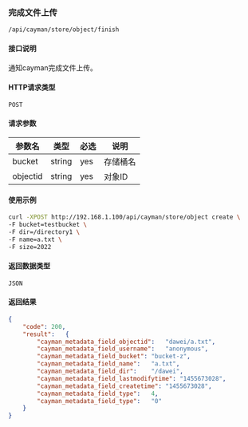 ### 完成文件上传
`/api/cayman/store/object/finish`

#### 接口说明
通知cayman完成文件上传。

#### HTTP请求类型
`POST`

#### 请求参数
|参数名|类型|必选|说明|
|--|--|--|--|
|bucket|string|yes|存储桶名|
|objectid|string|yes|对象ID|

#### 使用示例
```sh
curl -XPOST http://192.168.1.100/api/cayman/store/object create \
-F bucket=testbucket \
-F dir=/directory1 \
-F name=a.txt \
-F size=2022
```

#### 返回数据类型
`JSON`

#### 返回结果
```json
{
	"code":	200,
	"result":	{
		"cayman_metadata_field_objectid":	"dawei/a.txt",
		"cayman_metadata_field_username":	"anonymous",
		"cayman_metadata_field_bucket":	"bucket-z",
		"cayman_metadata_field_name":	"a.txt",
		"cayman_metadata_field_dir":	"/dawei",
		"cayman_metadata_field_lastmodifytime":	"1455673028",
		"cayman_metadata_field_createtime":	"1455673028",
		"cayman_metadata_field_type":	4,
		"cayman_metadata_field_type":	"0"
	}
}
```


